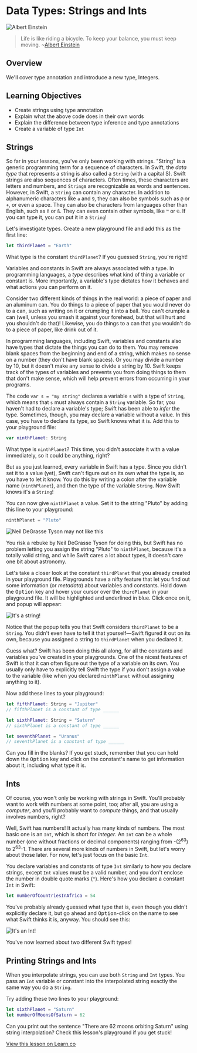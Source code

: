 # Data Types: Strings and Ints

![Albert Einstein](http://i.imgur.com/Pwh4QrR.jpg?1)
> Life is like riding a bicycle. To keep your balance, you must keep moving. ~[Albert Einstein](https://en.wikipedia.org/wiki/Albert_Einstein)


## Overview

We'll cover type annotation and introduce a new type, Integers. 

## Learning Objectives 

* Create strings using type annotation
* Explain what the above code does in their own words
* Explain the difference between type inference and type annotations
* Create a variable of type `Int`

## Strings

So far in your lessons, you've only been working with strings. "String" is a generic programming term for a sequence of characters. In Swift, the _data type_ that represents a string is also called a `String` (with a capital S). Swift strings are also sequences of characters. Often times, these characters are letters and numbers, and `String`s are recognizable as words and sentences. However, in Swift, a `String` can contain any character. In addition to alphanumeric characters like `a` and `9`, they can also be symbols such as `@` or `+`, or even a space. They can also be characters from languages other than English, such as `ñ` or `ß`. They can even contain other symbols, like `™` or `©`. If you can type it, you can put it in a `String`!

Let's investigate types. Create a new playground file and add this as the first line:

```swift
let thirdPlanet = "Earth"
```

What type is the constant `thirdPlanet`? If you guessed `String`, you're right!

Variables and constants in Swift are always associated with a type. In programming languages, a _type_ describes what kind of thing a variable or constant is. More importantly, a variable's type dictates how it behaves and what actions you can perform on it.

Consider two different kinds of things in the real world: a piece of paper and an aluminum can. You do things to a piece of paper that you would never do to a can, such as writing on it or crumpling it into a ball. You can't crumple a can (well, unless you smash it against your forehead, but that will hurt and you shouldn't do that)! Likewise, you do things to a can that you wouldn't do to a piece of paper, like drink out of it.

In programming languages, including Swift, variables and constants also have types that dictate the things you can do to them. You may remove blank spaces from the beginning and end of a string, which makes no sense on a number (they don't have blank spaces). Or you may divide a number by 10, but it doesn't make any sense to divide a string by 10. Swift keeps track of the types of variables and prevents you from doing things to them that don't make sense, which will help prevent errors from occurring in your programs.

The code `var s = "my string"` declares a variable `s` with a type of `String`, which means that `s` must always contain a `String` variable. So far, you haven't had to declare a variable's type; Swift has been able to _infer_ the type. Sometimes, though, you may declare a variable without a value. In this case, you have to declare its type, so Swift knows what it is. Add this to your playground file:

```swift
var ninthPlanet: String
```

What type is `ninthPlanet`? This time, you didn't associate it with a value immediately, so it could be anything, right?

But as you just learned, every variable in Swift has a type. Since you didn't set it to a value (yet), Swift can't figure out on its own what the type is, so you have to let it know. You do this by writing a colon after the variable name (`ninthPlanet`), and then the type of the variable `String`. Now Swift knows it's a `String`!

You can now give `ninthPlanet` a value. Set it to the string "Pluto" by adding this line to your playground:

```swift
ninthPlanet = "Pluto"
```

![Neil DeGrasse Tyson may not like this](http://i.imgur.com/kLIl2mi.jpg)

You risk a rebuke by Neil DeGrasse Tyson for doing this, but Swift has no problem letting you assign the string "Pluto" to `ninthPlanet`, because it's a totally valid string, and while Swift cares a lot about types, it doesn't care one bit about astronomy.

Let's take a closer look at the constant `thirdPlanet` that you already created in your playground file. Playgrounds have a nifty feature that let you find out some information (or _metadata_) about variables and constants. Hold down the <kbd>Option</kbd> key and hover your cursor over the `thirdPlanet` in your playground file. It will be highlighted and underlined in blue. Click once on it, and popup will appear:

![It's a string!](http://i.imgur.com/fBWZArB.png)

Notice that the popup tells you that Swift considers `thirdPlanet` to be a `String`. You didn't even have to tell it that yourself—Swift figured it out on its own, because you assigned a string to `thirdPlanet` when you declared it.

Guess what? Swift has been doing this all along, for all the constants and variables you've created in your playgrounds. One of the nicest features of Swift is that it can often figure out the type of a variable on its own. You usually only have to explicitly tell Swift the type if you don't assign a value to the variable (like when you declared `ninthPlanet` without assigning anything to it).

Now add these lines to your playground:

```swift
let fifthPlanet: String = "Jupiter"
// fifthPlanet is a constant of type ______

let sixthPlanet: String = "Saturn"
// sixthPlanet is a constant of type ______

let seventhPlanet = "Uranus"
// seventhPlanet is a constant of type ______
```

Can you fill in the blanks? If you get stuck, remember that you can hold down the <kbd>Option</kbd> key and click on the constant's name to get information about it, including what type it is.

## Ints

Of course, you won't only be working with strings in Swift. You'll probably want to work with numbers at some point, too; after all, you are using a _computer_, and you'll probably want to _compute_ things, and that usually involves numbers, right?

Well, Swift has numbers! It actually has many kinds of numbers. The most basic one is an `Int`, which is short for _integer_. An `Int` can be a whole number (one without fractions or decimal components) ranging from -(2<sup>63</sup>) to 2<sup>63</sup>-1. There are several more kinds of numbers in Swift, but let's worry about those later. For now, let's just focus on the basic `Int`.

You declare variables and constants of type `Int` similarly to how you declare strings, except `Int` values must be a valid number, and you don't enclose the number in double quote marks (`"`). Here's how you declare a constant `Int` in Swift:

```swift
let numberOfCountriesInAfrica = 54
```

You've probably already guessed what type that is, even though you didn't explicitly declare it, but go ahead and <kbd>Option</kbd>-click on the name to see what Swift thinks it is, anyway. You should see this:

![It's an Int!](http://i.imgur.com/DGQlTd9.png)

You've now learned about two different Swift types!

## Printing Strings and Ints

When you interpolate strings, you can use both `String` and `Int` types. You pass an `Int` variable or constant into the interpolated string exactly the same way you do a `String`.

Try adding these two lines to your playground:

```swift
let sixthPlanet = "Saturn"
let numberOfMoonsOfSaturn = 62
```

Can you print out the sentence "There are 62 moons orbiting Saturn" using string interpolation? Check this lesson's playground if you get stuck!

<a href='https://learn.co/lessons/DataTypes' data-visibility='hidden'>View this lesson on Learn.co</a>
